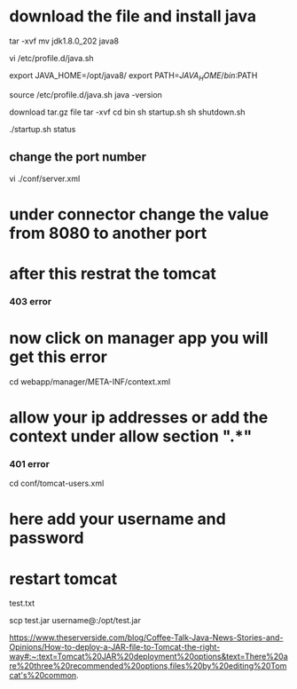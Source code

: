 # download the file and install java
tar -xvf <jdk file>
mv jdk1.8.0_202 java8

vi /etc/profile.d/java.sh

export JAVA_HOME=/opt/java8/
export PATH=$JAVA_HOME/bin:$PATH

source /etc/profile.d/java.sh
java -version

download tar.gz file
tar -xvf <gz File>
cd bin
sh startup.sh
sh shutdown.sh

./startup.sh status

## change the port number ##
vi ./conf/server.xml
# under connector change the value from 8080 to another port
# after this restrat the tomcat

### 403 error  ###
# now click on manager app you will get this error
cd webapp/manager/META-INF/context.xml
# allow your ip addresses or add the context under allow section  ".*"


### 401 error ###
cd conf/tomcat-users.xml
# here add your username and password
# restart tomcat




test.txt


scp test.jar username@<ip>:/opt/test.jar



https://www.theserverside.com/blog/Coffee-Talk-Java-News-Stories-and-Opinions/How-to-deploy-a-JAR-file-to-Tomcat-the-right-way#:~:text=Tomcat%20JAR%20deployment%20options&text=There%20are%20three%20recommended%20options,files%20by%20editing%20Tomcat's%20common.
